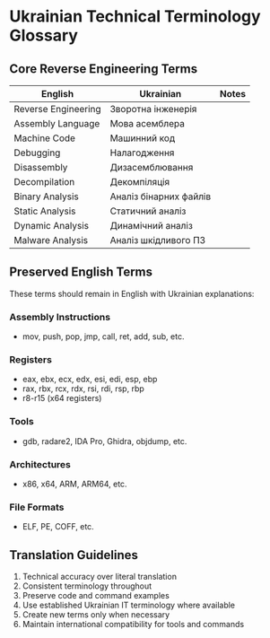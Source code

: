 # Ukrainian Technical Terminology Glossary

## Core Reverse Engineering Terms
| English | Ukrainian | Notes |
|---------|-----------|-------|
| Reverse Engineering | Зворотна інженерія | |
| Assembly Language | Мова асемблера | |
| Machine Code | Машинний код | |
| Debugging | Налагодження | |
| Disassembly | Дизасемблювання | |
| Decompilation | Декомпіляція | |
| Binary Analysis | Аналіз бінарних файлів | |
| Static Analysis | Статичний аналіз | |
| Dynamic Analysis | Динамічний аналіз | |
| Malware Analysis | Аналіз шкідливого ПЗ | |

## Preserved English Terms
These terms should remain in English with Ukrainian explanations:

### Assembly Instructions
- mov, push, pop, jmp, call, ret, add, sub, etc.

### Registers
- eax, ebx, ecx, edx, esi, edi, esp, ebp
- rax, rbx, rcx, rdx, rsi, rdi, rsp, rbp
- r8-r15 (x64 registers)

### Tools
- gdb, radare2, IDA Pro, Ghidra, objdump, etc.

### Architectures
- x86, x64, ARM, ARM64, etc.

### File Formats
- ELF, PE, COFF, etc.

## Translation Guidelines
1. Technical accuracy over literal translation
2. Consistent terminology throughout
3. Preserve code and command examples
4. Use established Ukrainian IT terminology where available
5. Create new terms only when necessary
6. Maintain international compatibility for tools and commands
